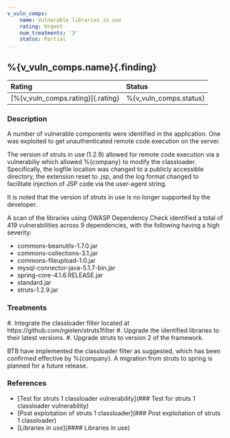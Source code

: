 ```yaml
---
v_vuln_comps:
    name: Vulnerable libraries in use
    rating: Urgent
    num_treatments: '3'
    status: Partial
...
```


## %{v_vuln_comps.name}{.finding}

| Rating                                   | Status                 |
|:-----------------------------------------|:-----------------------|
| [%{v_vuln_comps.rating}]{.rating} | %{v_vuln_comps.status} |

### Description

A number of vulnerable components were identified in the application. One was exploited to get unauthenticated remote code execution on the server.

The version of struts in use (1.2.9) allowed for remote code execution via a vulnerabiliy which allowed %{company} to modify the classloader. Specifically, the logfile location was changed to a publicly accessible directory, the extension reset to .jsp, and the log format changed to facilitate injection of JSP code via the user-agent string.

It is noted that the version of struts in use is no longer supported by the developer.

A scan of the libraries using OWASP Dependency Check identified a total of 419 vulnerabilities across 9 dependencies, with the following having a high severity:

  * commons-beanutils-1.7.0.jar
  * commons-collections-3.1.jar
  * commons-fileupload-1.0.jar
  * mysql-connector-java-5.1.7-bin.jar
  * spring-core-4.1.6.RELEASE.jar
  * standard.jar
  * struts-1.2.9.jar

### Treatments
<div class="treatment">
#. Integrate the classloader filter located at https://github.com/rgielen/struts1filter
#. Upgrade the identified libraries to their latest versions.
#. Upgrade struts to version 2 of the framework.
</div>

BTB have implemented the classloader filter as suggested, which has been confirmed effective by %{company}. A migration from struts to spring is planned for a future release.

### References

* [Test for struts 1 classloader vulnerability](### Test for struts 1 classloader vulnerability)
* [Post exploitation of struts 1 classloader](### Post exploitation of struts 1 classloader)
* [Libraries in use](#### Libraries in use)
